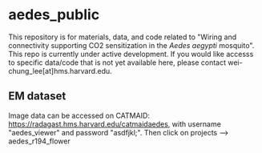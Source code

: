 # aedes_public

This repository is for materials, data, and code related to "Wiring and connectivity supporting CO2 sensitization in the <i>Aedes aegypti</i> mosquito". This repo is currently under active development. If you would like accesss to specific data/code that is not yet available here, please contact wei-chung_lee[at]hms.harvard.edu.


## EM dataset
Image data can be accessed on CATMAID: https://radagast.hms.harvard.edu/catmaidaedes, with username "aedes_viewer" and password "asdfjkl;". 
Then click on projects --> aedes_r194_flower
